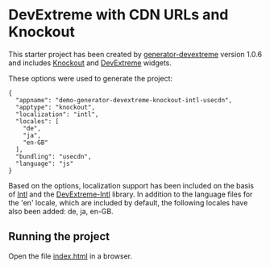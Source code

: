 # DevExtreme with CDN URLs and Knockout

This starter project has been created by [generator-devextreme](https://github.com/oliversturm/generator-devextreme) version 1.0.6 and includes [Knockout](http://knockoutjs.com/) and [DevExtreme](https://js.devexpress.com/) widgets. 

These options were used to generate the project:

```
{
  "appname": "demo-generator-devextreme-knockout-intl-usecdn",
  "apptype": "knockout",
  "localization": "intl",
  "locales": [
    "de",
    "ja",
    "en-GB"
  ],
  "bundling": "usecdn",
  "language": "js"
}
```

Based on the options, localization support has been included on the basis of [Intl](https://developer.mozilla.org/en/docs/Web/JavaScript/Reference/Global_Objects/Intl) and the [DevExtreme-Intl](https://github.com/DevExpress/DevExtreme-Intl) library. In addition to the language files for the 'en' locale, which are included by default, the following locales have also been added: de, ja, en-GB.

## Running the project

Open the file [index.html](index.html) in a browser.
